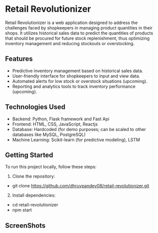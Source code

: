 # Retail Revolutionizer

Retail Revolutionizer is a web application designed to address the challenges faced by shopkeepers in managing product quantities in their shops. It utilizes historical sales data to predict the quantities of products that should be procured for future stock replenishment, thus optimizing inventory management and reducing stockouts or overstocking.

## Features

- Predictive inventory management based on historical sales data.
- User-friendly interface for shopkeepers to input and view data.
- Automated alerts for low stock or overstock situations (upcoming).
- Reporting and analytics tools to track inventory performance (upcoming).

## Technologies Used

- Backend: Python, Flask framework and Fast Api
- Frontend: HTML, CSS, JavaScript, Reactjs
- Database: Hardcoded (for demo purposes; can be scaled to other databases like MySQL, PostgreSQL)
- Machine Learning: Scikit-learn (for predictive modeling), LSTM 

## Getting Started

To run this project locally, follow these steps:

1. Clone the repository:
- git clone https://github.com/dhruvpandey08/retail-revolutionizer.git


2. Install dependencies:
- cd retail-revolutionizer
- npm start

## ScreenShots
